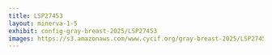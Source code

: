 ```yaml
---
title: LSP27453
layout: minerva-1-5
exhibit: config-gray-breast-2025/LSP27453
images: https://s3.amazonaws.com/www.cycif.org/gray-breast-2025/LSP27453
---
```

